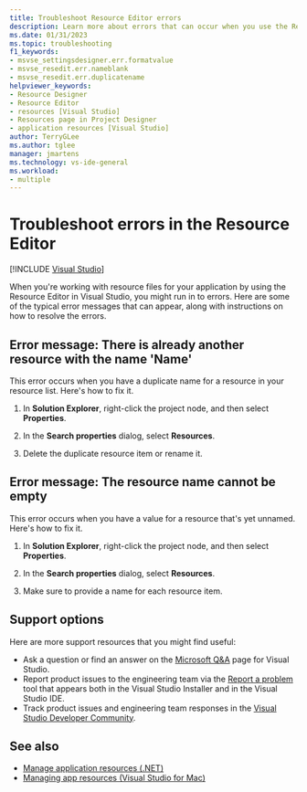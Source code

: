 ```yaml
---
title: Troubleshoot Resource Editor errors
description: Learn more about errors that can occur when you use the Resource Editor and how to resolve them.
ms.date: 01/31/2023
ms.topic: troubleshooting
f1_keywords:
- msvse_settingsdesigner.err.formatvalue
- msvse_resedit.err.nameblank
- msvse_resedit.err.duplicatename
helpviewer_keywords:
- Resource Designer
- Resource Editor
- resources [Visual Studio]
- Resources page in Project Designer
- application resources [Visual Studio]
author: TerryGLee
ms.author: tglee
manager: jmartens
ms.technology: vs-ide-general
ms.workload:
- multiple
---
```

# Troubleshoot errors in the Resource Editor

 [!INCLUDE [Visual Studio](~/includes/applies-to-version/vs-windows-only.md)]

When you're working with resource files for your application by using the Resource Editor in Visual Studio, you might run in to errors. Here are some of the typical error messages that can appear, along with instructions on how to resolve the errors.

## Error message: There is already another resource with the name 'Name'

This error occurs when you have a duplicate name for a resource in your resource list. Here's how to fix it.

1. In **Solution Explorer**, right-click the project node, and then select **Properties**.

1. In the **Search properties** dialog, select **Resources**.

1. Delete the duplicate resource item or rename it.

## Error message: The resource name cannot be empty

This error occurs when you have a value for a resource that's yet unnamed. Here's how to fix it.

1. In **Solution Explorer**, right-click the project node, and then select **Properties**.

1. In the **Search properties** dialog, select **Resources**.

1. Make sure to provide a name for each resource item.

## Support options

Here are more support resources that you might find useful:

- Ask a question or find an answer on the [Microsoft Q&A](/answers/tags/176/vs) page for Visual Studio.
- Report product issues to the engineering team via the [Report a problem](how-to-report-a-problem-with-visual-studio.md) tool that appears both in the Visual Studio Installer and in the Visual Studio IDE.
- Track product issues and engineering team responses in the [Visual Studio Developer Community](https://aka.ms/feedback/suggest?space=8).

## See also

- [Manage application resources (.NET)](managing-application-resources-dotnet.md)
- [Managing app resources (Visual Studio for Mac)](/visualstudio/mac/managing-app-resources)
